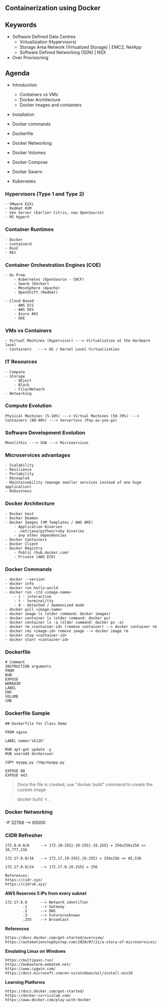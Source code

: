 ## #############################
## Containerization using Docker
## #############################

## Keywords

- Software Defined Data Centres
    - Virtuailization (Hypervisors)
    - Storage Area Network (Virtualized Storage) | EMC2, NetApp
    - Software Defined Networking (SDN) | NSX
- Over Provisioning


## Agenda

- Introduction
    - Containers vs VMs
    - Docker Architecture
    - Docker images and containers
- Installation
- Docker commands
- Dockerfile
- Docker Networking
- Docker Volumes

- Docker Compose
- Docker Swarm
- Kubernetes


### Hypervisors (Type 1 and Type 2)
    - VMware ESXi
    - RedHat KVM
    - Xen Server (Earlier Citrix, now OpenSource)
    - MS HyperV


### Container Runtimes

    - Docker
    - Containerd
    - RunC
    - Rkt


### Container Orchestration Engines (COE)

    - On Prem
        - Kubernetes (OpenSource - CNCF)
        - Swarm (Docker)
        - MesoSphere (Apache)
        - OpenShift (RedHat)

    - Cloud Based
        - AWS ECS
        - AWS EKS
        - Azure AKS
        - GKE

### VMs vs Containers

    - Virtual Machines (Hypervisor) ---> Virtualzation at the Hardware level
    - Containers   ---> OS / Kernel Level Virtualization


### IT Resources

    - Compute
    - Storage
        - Object
        - Block
        - File/Network
    - Networking


### Compute Evolution

    Physical Machines (5-10%) ---> Virtual Machines (50-70%) ---> Containers (80-90%) ---> Serverless (Pay-as-you-go)

### Software Development Evolution
    
    Monolithic ---> SOA ---> Microservices

### Microservices advantages

    - Scalability
    - Resilience
    - Portability
    - Decoupled
    - Maintainability (manage smaller services instead of one huge application)
    - Robustness


### Docker Architecture

    - Docker host
    - Docker Deamon
    - Docker Images (VM Templates / AWS AMI)
        - Application binaries
        - .net/java/python/ruby binaries
        - any other dependencies
    - Docker Containers
    - Docker Client
    - Docker Registry
        - Public (hub.docker.com)
        - Private (AWS ECR)

### Docker Commands

    - docker --version
    - docker info
    - docker run hello-world
    - docker run -itd <image-name>
        - i - interactive
        - t - terminal/tty
        - d - detached / daemonized mode
    - docker pull <image-name>
    - docker image ls (older command: docker images)
    - docker container ls (older command: docker ps)
    - docker container ls -a (older command: docker ps -a)
    - docker rm <container-id> (remove container) --> docker container rm
    - docker rmi <image-id> remove image --> docker image rm
    - docker stop <container-id>
    - docker start <container-id>


### Dockerfile

    # Comment
    INSTRUCTION arguments
    FROM
    RUN
    EXPOSE
    WORKDIR
    LABEL
    ENV
    VOLUME
    CMD

### Dockerfile Sample

    ## Dockerfile for Class Demo

    FROM nginx

    LABEL name="sk12k"

    RUN apt-get update -y
    RUN useradd dockeruser

    COPY myapp.py /tmp/myapp.py

    EXPOSE 80
    EXPOSE 443

> Once the file is created, use "docker build" command to create the custom image

> docker build -t <image-name> .


### Docker Networking


-P
32768 --> 65000



### CIDR Refresher

    172.0.0.0/8     --> 172.{0-255}.{0-255}.{0.255} = 256x256x256 => 16,777,216

    172.17.0.0/16   --> 172.17.{0-255}.{0.255} = 256x256 => 65,536

    172.17.0.0/24   --> 172.17.0.{0.255} = 256

    References:
    https://cidr.xyz/
    https://cidrv6.xyz/


**AWS Reserves 5 IPs from every subnet**

    172.17.0.0      --> Network identifier 
            .1      --> Gateway
            .2      --> DNS
            .3      --> Future/unknown
            .255    --> Broadcast



**References**

    https://docs.docker.com/get-started/overview/
    https://automationstepbystep.com/2020/07/21/a-story-of-microservices/

**Emulating Linux on Windows**

    https://multipass.run/
    https://mobaxterm.mobatek.net/
    https://www.cygwin.com/
    https://docs.microsoft.com/en-us/windows/wsl/install-win10

**Learning Platforms**

    https://docs.docker.com/get-started/
    https://docker-curriculum.com/
    https://www.docker.com/play-with-docker











